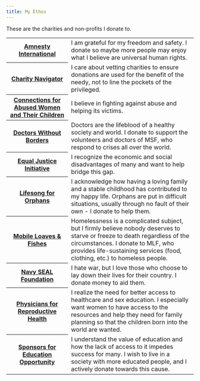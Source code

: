 ```yaml
---
title: My Ethos
---
```

These are the charities and non-profits I donate to.

<table class="table offwhite-bg">
<tbody>
  <tr>
    <th width="33%">
      <a href="https://www.amnesty.org/en/">
        <span class="title is-6">Amnesty International</span>
      </a>
    </th>
    <td>
      <span>I am grateful for my freedom and safety. I donate so maybe more people may enjoy what I believe are universal human rights.</span>
    </td>
  </tr>
  <tr>
    <th width="33%">
      <a href="https://www.charitynavigator.org/">
        <span class="title is-6">Charity Navigator</span>
      </a>
    </th>
    <td>
      <span>I care about vetting charities to ensure donations are used for the benefit of the needy, not to line the pockets of the privileged.</span>
    </td>
  </tr>
  <tr>
    <th width="33%">
      <a href="https://www.cawc.org/">
        <span class="title is-6">Connections for Abused Women and Their Children</span>
      </a>
    </th>
    <td>
      <span>I believe in fighting against abuse and helping its victims.</span>
    </td>
  </tr>
  <tr>
    <th width="33%">
      <a href="https://www.doctorswithoutborders.org/">
        <span class="title is-6">Doctors Without Borders</span>
      </a>
    </th>
    <td>
      <span>Doctors are the lifeblood of a healthy society and world. I donate to support the volunteers and doctors of MSF, who respond to crises all over the world.</span>
    </td>
  </tr>
  <tr>
    <th width="33%">
      <a href="https://eji.org/">
        <span class="title is-6">Equal Justice Initiative</span>
      </a>
    </th>
    <td>
      <span>I recognize the economic and social disadvantages of many and want to help bridge this gap.</span>
    </td>
  </tr>
  <tr>
    <th width="33%">
      <a href="https://lifesong.org/">
        <span class="title is-6">Lifesong for Orphans</span>
      </a>
    </th>
    <td>
      <span>I acknowledge how having a loving family and a stable childhood has contributed to my happy life. Orphans are put in difficult situations, usually through no fault of their own - I donate to help them.</span>
    </td>
  </tr>
  <tr>
    <th width="33%">
      <a href="https://mlf.org/">
        <span class="title is-6">Mobile Loaves & Fishes</span>
      </a>
    </th>
    <td>
      <span>Homelessness is a complicated subject, but I firmly believe nobody deserves to starve or freeze to death regardless of the circumstances. I donate to MLF, who provides life-sustaining services (food, clothing, etc.) to homeless people.</span>
    </td>
  </tr>
  <tr>
    <th width="33%">
      <a href="https://www.navysealfoundation.org/">
        <span class="title is-6">Navy SEAL Foundation</span>
      </a>
    </th>
    <td>
      <span>I hate war, but I love those who choose to lay down their lives for their country. I donate money to aid them.</span>
    </td>
  </tr>
  <tr>
    <th width="33%">
      <a href="https://prh.org/">
        <span class="title is-6">Physicians for Reproductive Health</span>
      </a>
    </th>
    <td>
      <span>I realize the need for better access to healthcare and sex education. I especially want women to have access to the resources and help they need for family planning so that the children born into the world are wanted.</span>
    </td>
  </tr>
  <tr>
    <th width="33%">
      <a href="https://www.seo-usa.org/">
        <span class="title is-6">Sponsors for Education Opportunity</span>
      </a>
    </th>
    <td>
      <span>I understand the value of education and how the lack of access to it impedes success for many. I wish to live in a society with more educated people, and I actively donate towards this cause.</span>
    </td>
  </tr>
</tbody>
</table>
